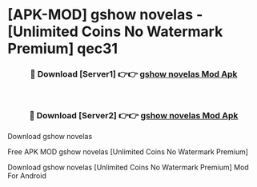 # [APK-MOD] gshow  novelas - [Unlimited Coins No Watermark Premium] qec31



<div align="center">
<h3>🔴 Download [Server1] 👉👉 <a href="https://momento.my/?title=gshow__novelas">gshow  novelas Mod Apk</a></h3><br>

<h3>🔴 Download [Server2] 👉👉 <a href="https://momento.my/?title=gshow__novelas">gshow  novelas Mod Apk</a></h3>
</div>



Download gshow  novelas 

Free APK MOD gshow  novelas [Unlimited Coins No Watermark Premium]

Download gshow  novelas [Unlimited Coins No Watermark Premium] Mod For Android
